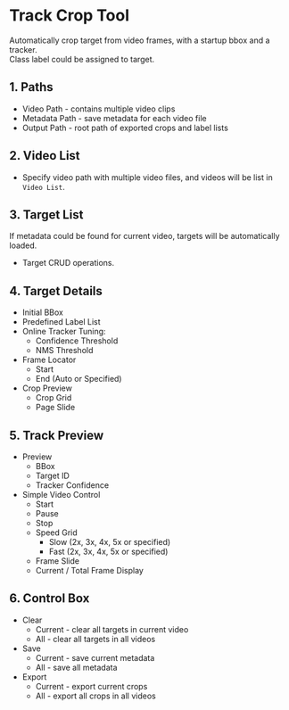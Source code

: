 # Track Crop Tool

Automatically crop target from video frames, with a startup bbox and a tracker.  
Class label could be assigned to target.  

## 1. Paths  
   * Video Path - contains multiple video clips  
   * Metadata Path - save metadata for each video file  
   * Output Path - root path of exported crops and label lists  

## 2. Video List  
   * Specify video path with multiple video files, and videos will be list in ```Video List```.  

## 3. Target List  
   If metadata could be found for current video, targets will be automatically loaded.  
   * Target CRUD operations.  

## 4. Target Details  
   * Initial BBox  
   * Predefined Label List
   * Online Tracker Tuning:
      * Confidence Threshold  
      * NMS Threshold  
   * Frame Locator  
      * Start  
      * End (Auto or Specified)  
   * Crop Preview  
      * Crop Grid  
      * Page Slide  
      
## 5. Track Preview  
   * Preview  
      * BBox  
      * Target ID  
      * Tracker Confidence  
   * Simple Video Control  
      * Start  
      * Pause  
      * Stop  
      * Speed Grid  
         * Slow (2x, 3x, 4x, 5x or specified)  
         * Fast (2x, 3x, 4x, 5x or specified)  
      * Frame Slide
      * Current / Total Frame Display

## 6. Control Box  
   * Clear  
      * Current - clear all targets in current video  
      * All - clear all targets in all videos  
   * Save  
      * Current - save current metadata  
      * All - save all metadata  
   * Export 
      * Current - export current crops  
      * All - export all crops in all videos  
